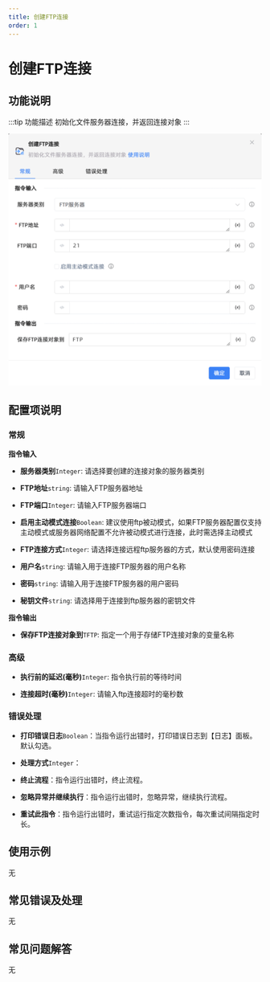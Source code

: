 ```yaml
---
title: 创建FTP连接
order: 1
---
```


# 创建FTP连接

## 功能说明

:::tip 功能描述
初始化文件服务器连接，并返回连接对象
:::

![创建FTP连接](../../../assets/创建FTP连接_command.png)

## 配置项说明

### 常规

**指令输入**

- **服务器类别**`Integer`: 请选择要创建的连接对象的服务器类别

- **FTP地址**`string`: 请输入FTP服务器地址

- **FTP端口**`Integer`: 请输入FTP服务器端口

- **启用主动模式连接**`Boolean`: 建议使用ftp被动模式，如果FTP服务器配置仅支持主动模式或服务器网络配置不允许被动模式进行连接，此时需选择主动模式

- **FTP连接方式**`Integer`: 请选择连接远程ftp服务器的方式，默认使用密码连接

- **用户名**`string`: 请输入用于连接FTP服务器的用户名称

- **密码**`string`: 请输入用于连接FTP服务器的用户密码

- **秘钥文件**`string`: 请选择用于连接到ftp服务器的密钥文件


**指令输出**

- **保存FTP连接对象到**`TFTP`: 指定一个用于存储FTP连接对象的变量名称

### 高级

- **执行前的延迟(毫秒)**`Integer`: 指令执行前的等待时间

- **连接超时(毫秒)**`Integer`: 请输入ftp连接超时的毫秒数

### 错误处理

- **打印错误日志**`Boolean`：当指令运行出错时，打印错误日志到【日志】面板。默认勾选。

- **处理方式**`Integer`：

 - **终止流程**：指令运行出错时，终止流程。

 - **忽略异常并继续执行**：指令运行出错时，忽略异常，继续执行流程。

 - **重试此指令**：指令运行出错时，重试运行指定次数指令，每次重试间隔指定时长。

## 使用示例
无

## 常见错误及处理

无

## 常见问题解答

无

